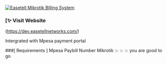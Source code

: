 [![Easetell Mikrotik Billing System](https://dev.easetellnetworks.com/)](https://dev.easetellnetworks.com/)


### [✨ Visit Website
(https://dev.easetellnetworks.com/)

Intergrated with Mpesa payment portal


###[ Requirements ]
Mpesa Paybill Number
Mikrotik
💥 💥 💥 you are good to go
